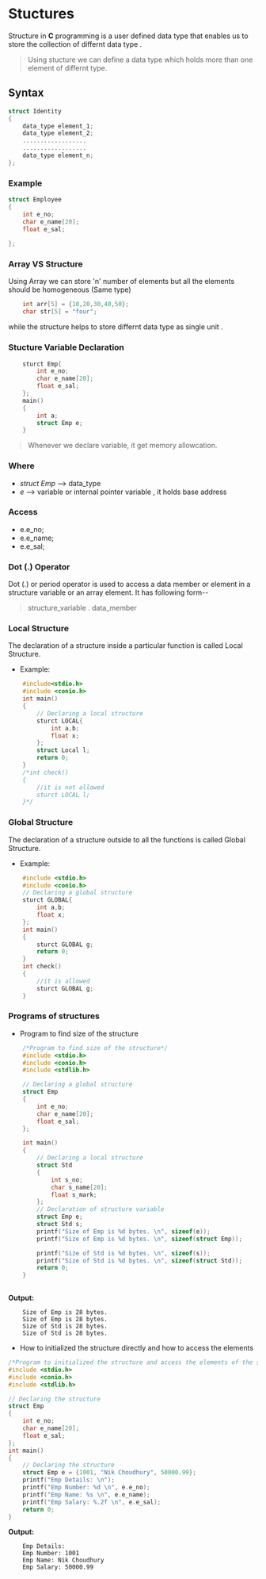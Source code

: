 # Stuctures

Structure in **C** programming is a user defined data type that enables us to store the collection of differnt data type .
> Using stucture we can define a data type which holds more than one element of differnt type.

## Syntax

```c
struct Identity
{
    data_type element_1;
    data_type element_2;
    ..................
    ..................
    data_type element_n;
};
```

### Example

```c
struct Employee
{
    int e_no;
    char e_name[20];
    float e_sal;
    
};
```

### Array VS Structure

Using Array we can store 'n' number of elements but all the elements should be homogeneous (Same type)

```c
    int arr[5] = {10,20,30,40,50};
    char str[5] = "four";
```

while the structure helps to store differnt data type as single unit .

### Stucture Variable Declaration

```c
    sturct Emp{
        int e_no;
        char e_name[20];
        float e_sal;
    };
    main()
    {
        int a;
        struct Emp e;
    }
```

> Whenever we declare variable, it get memory allowcation.

### Where

- *struct Emp* --> data_type
- *e* --> variable or internal pointer variable , it holds base address

### Access

- e.e_no;
- e.e_name;
- e.e_sal;

### Dot (.) Operator

Dot (.) or period operator is used to access a data member or element in a structure variable or an array element. It has following form--
>structure_variable . data_member

### Local Structure

The declaration of a structure inside a particular function is called Local Structure.

- Example:

```c
    #include<stdio.h>
    #include <conio.h>
    int main()
    {
        // Declaring a local structure
        sturct LOCAL{
            int a,b;
            float x;
        };
        struct Local l;
        return 0;
    }
    /*int check()
    {
        //it is not allowed
        sturct LOCAL l;
    }*/
```

### Global Structure

The declaration of a structure outside to all the functions is called Global Structure.

- Example:

```c
    #include <stdio.h>
    #include <conio.h>
    // Declaring a global structure
    sturct GLOBAL{
        int a,b;
        float x;
    };
    int main()
    {
        sturct GLOBAL g;
        return 0;
    }
    int check()
    {
        //it is allowed
        sturct GLOBAL g;
    }
```

### Programs of structures

- Program to find size of the structure

```c
    /*Program to find size of the structure*/
    #include <stdio.h>
    #include <conio.h>
    #include <stdlib.h>

    // Declaring a global structure
    struct Emp
    {
        int e_no;
        char e_name[20];
        float e_sal;
    };

    int main()
    {
        // Declaring a local structure
        struct Std
        {
            int s_no;
            char s_name[20];
            float s_mark;
        };
        // Declaration of structure variable
        struct Emp e;
        struct Std s;
        printf("Size of Emp is %d bytes. \n", sizeof(e));
        printf("Size of Emp is %d bytes. \n", sizeof(struct Emp));

        printf("Size of Std is %d bytes. \n", sizeof(s));
        printf("Size of Std is %d bytes. \n", sizeof(struct Std));
        return 0;
    }
    
```

**Output:**

```console
    Size of Emp is 28 bytes. 
    Size of Emp is 28 bytes.
    Size of Std is 28 bytes.
    Size of Std is 28 bytes.
```

- How to initialized the structure directly and how to access the elements

```c
/*Program to initialized the structure and access the elements of the structure*/
#include <stdio.h>
#include <conio.h>
#include <stdlib.h>

// Declaring the structure
struct Emp
{
    int e_no;
    char e_name[20];
    float e_sal;
};
int main()
{
    // Declaring the structure
    struct Emp e = {1001, "Nik Choudhury", 50000.99};
    printf("Emp Details: \n");
    printf("Emp Number: %d \n", e.e_no);
    printf("Emp Name: %s \n", e.e_name);
    printf("Emp Salary: %.2f \n", e.e_sal);
    return 0;
}

```

**Output:**

```console
    Emp Details: 
    Emp Number: 1001
    Emp Name: Nik Choudhury
    Emp Salary: 50000.99
```
